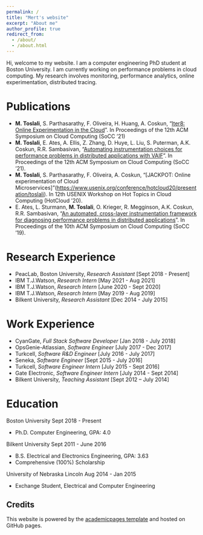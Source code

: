 ```yaml
---
permalink: /
title: "Mert's website"
excerpt: "About me"
author_profile: true
redirect_from: 
  - /about/
  - /about.html
---
```


Hi, welcome to my website. I am a computer engineering PhD student at Boston University. I am currently working on performance problems in cloud computing. My research involves monitoring, performance analytics, online experimentation, distributed tracing. 


Publications
======
+ **M. Toslali**, S. Parthasarathy, F. Oliveira, H. Huang, A. Coskun, “[Iter8: Online Experimentation in
the Cloud](https://dl.acm.org/doi/abs/10.1145/3472883.3486984)”. In Proceedings of the 12th ACM Symposium on Cloud Computing (SoCC ’21)
+ **M. Toslali**, E. Ates, A. Ellis, Z. Zhang, D. Huye, L. Liu, S. Puterman, A.K. Coskun, R.R. Sambasivan,
“[Automating instrumentation choices for performance problems in distributed applications with
VAIF](https://dl.acm.org/doi/10.1145/3472883.3487000)”. In Proceedings of the 12th ACM Symposium on Cloud Computing (SoCC ’21).
+ **M. Toslali**, S. Parthasarathy, F. Oliveira, A. Coskun, “[JACKPOT: Online experimentation of Cloud
Microservices]”(https://www.usenix.org/conference/hotcloud20/presentation/toslali). In 12th USENIX Workshop on Hot Topics in Cloud Computing (HotCloud ’20).
+ E. Ates, L. Sturmann, **M. Toslali**, O. Krieger, R. Megginson, A.K. Coskun, R.R. Sambasivan, “[An
automated, cross-layer instrumentation framework for diagnosing performance problems in distributed
applications](https://dl.acm.org/doi/10.1145/3357223.3362704)”. In Proceedings of the 10th ACM Symposium on Cloud Computing
(SoCC ’19).

Research Experience
======

+ PeacLab, Boston University, *Research Assistant*                [Sept 2018 - Present]
+ IBM T.J.Watson, *Research Intern*                                [May 2021 - Aug 2021]
+ IBM T.J.Watson, *Research Intern*                                [June 2020 - Sept 2020]
+ IBM T.J.Watson, *Research Intern*                                [May 2019 - Aug 2019]
+ Bilkent University, *Research Assistant*                         [Dec 2014 - July 2015]


Work Experience
======

+ CyanGate, *Full Stack Software Developer* [Jan 2018 - July 2018]
+ OpsGenie-Atlassian, *Software Engineer* [July 2017 - Dec 2017]
+ Turkcell, *Software R&D Engineer* [July 2016 - July 2017]
+ Seneka, *Software Engineer* [Sept 2015 - July 2016]
+ Turkcell, *Software Engineer Intern* [July 2015 - Sept 2016]
+ Gate Electronic, *Software Engineer Intern* [July 2014 - Sept 2014]
+ Bilkent University, *Teaching Assistant* [Sept 2012 – July 2014]

Education
======
Boston University Sept 2018 - Present
+ Ph.D. Computer Engineering, GPA: 4.0

Bilkent University Sept 2011 - June 2016
+ B.S. Electrical and Electronics Engineering, GPA: 3.63
+ Comprehensive (100%) Scholarship

University of Nebraska Lincoln Aug 2014 - Jan 2015
+ Exchange Student, Electrical and Computer Engineering

Credits
------
This website is powered by the [academicpages template](https://github.com/academicpages/academicpages.github.io) and hosted on GitHub pages.

